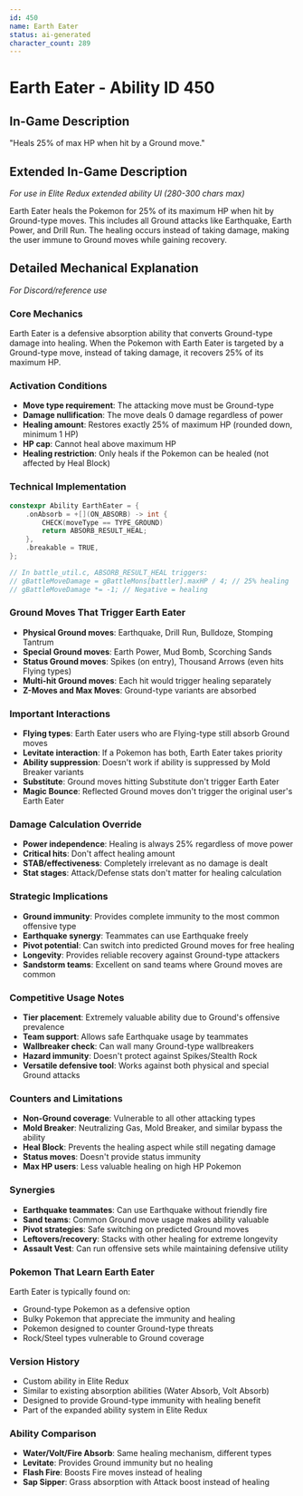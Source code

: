 ```yaml
---
id: 450
name: Earth Eater
status: ai-generated
character_count: 289
---
```


# Earth Eater - Ability ID 450

## In-Game Description
"Heals 25% of max HP when hit by a Ground move."

## Extended In-Game Description
*For use in Elite Redux extended ability UI (280-300 chars max)*

Earth Eater heals the Pokemon for 25% of its maximum HP when hit by Ground-type moves. This includes all Ground attacks like Earthquake, Earth Power, and Drill Run. The healing occurs instead of taking damage, making the user immune to Ground moves while gaining recovery.

## Detailed Mechanical Explanation
*For Discord/reference use*

### Core Mechanics
Earth Eater is a defensive absorption ability that converts Ground-type damage into healing. When the Pokemon with Earth Eater is targeted by a Ground-type move, instead of taking damage, it recovers 25% of its maximum HP.

### Activation Conditions
- **Move type requirement**: The attacking move must be Ground-type
- **Damage nullification**: The move deals 0 damage regardless of power
- **Healing amount**: Restores exactly 25% of maximum HP (rounded down, minimum 1 HP)
- **HP cap**: Cannot heal above maximum HP
- **Healing restriction**: Only heals if the Pokemon can be healed (not affected by Heal Block)

### Technical Implementation
```c
constexpr Ability EarthEater = {
    .onAbsorb = +[](ON_ABSORB) -> int {
        CHECK(moveType == TYPE_GROUND)
        return ABSORB_RESULT_HEAL;
    },
    .breakable = TRUE,
};

// In battle_util.c, ABSORB_RESULT_HEAL triggers:
// gBattleMoveDamage = gBattleMons[battler].maxHP / 4; // 25% healing
// gBattleMoveDamage *= -1; // Negative = healing
```

### Ground Moves That Trigger Earth Eater
- **Physical Ground moves**: Earthquake, Drill Run, Bulldoze, Stomping Tantrum
- **Special Ground moves**: Earth Power, Mud Bomb, Scorching Sands
- **Status Ground moves**: Spikes (on entry), Thousand Arrows (even hits Flying types)
- **Multi-hit Ground moves**: Each hit would trigger healing separately
- **Z-Moves and Max Moves**: Ground-type variants are absorbed

### Important Interactions
- **Flying types**: Earth Eater users who are Flying-type still absorb Ground moves
- **Levitate interaction**: If a Pokemon has both, Earth Eater takes priority
- **Ability suppression**: Doesn't work if ability is suppressed by Mold Breaker variants
- **Substitute**: Ground moves hitting Substitute don't trigger Earth Eater
- **Magic Bounce**: Reflected Ground moves don't trigger the original user's Earth Eater

### Damage Calculation Override
- **Power independence**: Healing is always 25% regardless of move power
- **Critical hits**: Don't affect healing amount
- **STAB/effectiveness**: Completely irrelevant as no damage is dealt
- **Stat stages**: Attack/Defense stats don't matter for healing calculation

### Strategic Implications
- **Ground immunity**: Provides complete immunity to the most common offensive type
- **Earthquake synergy**: Teammates can use Earthquake freely
- **Pivot potential**: Can switch into predicted Ground moves for free healing
- **Longevity**: Provides reliable recovery against Ground-type attackers
- **Sandstorm teams**: Excellent on sand teams where Ground moves are common

### Competitive Usage Notes
- **Tier placement**: Extremely valuable ability due to Ground's offensive prevalence
- **Team support**: Allows safe Earthquake usage by teammates
- **Wallbreaker check**: Can wall many Ground-type wallbreakers
- **Hazard immunity**: Doesn't protect against Spikes/Stealth Rock
- **Versatile defensive tool**: Works against both physical and special Ground attacks

### Counters and Limitations
- **Non-Ground coverage**: Vulnerable to all other attacking types
- **Mold Breaker**: Neutralizing Gas, Mold Breaker, and similar bypass the ability
- **Heal Block**: Prevents the healing aspect while still negating damage
- **Status moves**: Doesn't provide status immunity
- **Max HP users**: Less valuable healing on high HP Pokemon

### Synergies
- **Earthquake teammates**: Can use Earthquake without friendly fire
- **Sand teams**: Common Ground move usage makes ability valuable
- **Pivot strategies**: Safe switching on predicted Ground moves
- **Leftovers/recovery**: Stacks with other healing for extreme longevity
- **Assault Vest**: Can run offensive sets while maintaining defensive utility

### Pokemon That Learn Earth Eater
Earth Eater is typically found on:
- Ground-type Pokemon as a defensive option
- Bulky Pokemon that appreciate the immunity and healing
- Pokemon designed to counter Ground-type threats
- Rock/Steel types vulnerable to Ground coverage

### Version History
- Custom ability in Elite Redux
- Similar to existing absorption abilities (Water Absorb, Volt Absorb)
- Designed to provide Ground-type immunity with healing benefit
- Part of the expanded ability system in Elite Redux

### Ability Comparison
- **Water/Volt/Fire Absorb**: Same healing mechanism, different types
- **Levitate**: Provides Ground immunity but no healing
- **Flash Fire**: Boosts Fire moves instead of healing
- **Sap Sipper**: Grass absorption with Attack boost instead of healing